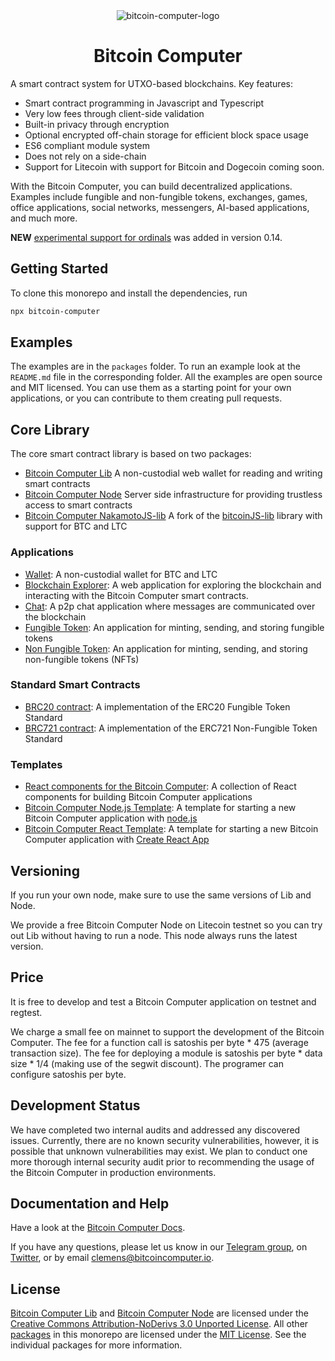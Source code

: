 <div align="center">
<img src="imgs/bitcoin-computer@1x.png" alt="bitcoin-computer-logo" border="0" style="max-height: 180px"/>
<h1>Bitcoin Computer</h1>
</div>

A smart contract system for UTXO-based blockchains. Key features:
* Smart contract programming in Javascript and Typescript
* Very low fees through client-side validation
* Built-in privacy through encryption
* Optional encrypted off-chain storage for efficient block space usage
* ES6 compliant module system
* Does not rely on a side-chain
* Support for Litecoin with support for Bitcoin and Dogecoin coming soon.

With the Bitcoin Computer, you can build decentralized applications. Examples include fungible and non-fungible tokens, exchanges, games, office applications, social networks, messengers, AI-based applications, and much more.


<b>NEW</b> [experimental support for ordinals](https://docs.bitcoincomputer.io/ordinals/) was added in version 0.14.

## Getting Started

To clone this monorepo and install the dependencies, run

```bash
npx bitcoin-computer
```

## Examples

The examples are in the `packages` folder. To run an example look at the `README.md` file in the corresponding folder. All the examples are open source and MIT licensed. You can use them as a starting point for your own applications, or you can contribute to them creating pull requests.

## Core Library

The core smart contract library is based on two packages:

* [Bitcoin Computer Lib](https://www.npmjs.com/package/@bitcoin-computer/lib) A non-custodial web wallet for reading and writing smart contracts
* [Bitcoin Computer Node](https://github.com/bitcoin-computer/monorepo/tree/main/packages/node) Server side infrastructure for providing trustless access to smart contracts
* [Bitcoin Computer NakamotoJS-lib](https://github.com/bitcoin-computer/monorepo/tree/main/packages/nakamotojs-lib) A fork of the [bitcoinJS-lib](https://github.com/bitcoinjs/bitcoinjs-lib) library with support for BTC and LTC

### Applications

* [Wallet](https://github.com/bitcoin-computer/monorepo/tree/main/packages/wallet): A non-custodial wallet for BTC and LTC
* [Blockchain Explorer](https://github.com/bitcoin-computer/monorepo/tree/main/packages/explorer): A web application for exploring the blockchain and interacting with the Bitcoin Computer smart contracts.
* [Chat](https://github.com/bitcoin-computer/monorepo/tree/main/packages/chat): A p2p chat application where messages are communicated over the blockchain
* [Fungible Token](https://github.com/bitcoin-computer/monorepo/tree/main/packages/fungible-token): An application for minting, sending, and storing fungible tokens
* [Non Fungible Token](https://github.com/bitcoin-computer/monorepo/tree/main/packages/non-fungible-token): An application for minting, sending, and storing non-fungible tokens (NFTs)

### Standard Smart Contracts

* [BRC20 contract](https://github.com/bitcoin-computer/monorepo/tree/main/packages/BRC20): A implementation of the ERC20 Fungible Token Standard
* [BRC721 contract](https://github.com/bitcoin-computer/monorepo/tree/main/packages/BRC721): A implementation of the ERC721 Non-Fungible Token Standard

### Templates
* [React components for the Bitcoin Computer](https://github.com/bitcoin-computer/monorepo/tree/main/packages/components): A collection of React components for building Bitcoin Computer applications
* [Bitcoin Computer Node.js Template](https://github.com/bitcoin-computer/monorepo/tree/main/packages/node-js-boilerplate): A template for starting a new Bitcoin Computer application with [node.js](https://nodejs.org/en/)
* [Bitcoin Computer React Template](https://github.com/bitcoin-computer/monorepo/tree/main/packages/create-react-app-template): A template for starting a new Bitcoin Computer application with [Create React App](https://create-react-app.dev/)

## Versioning

If you run your own node, make sure to use the same versions of Lib and Node.

We provide a free Bitcoin Computer Node on Litecoin testnet so you can try out Lib without having to run a node. This node always runs the latest version.

## Price

It is free to develop and test a Bitcoin Computer application on testnet and regtest.

We charge a small fee on mainnet to support the development of the Bitcoin Computer. The fee for a function call is satoshis per byte * 475 (average transaction size). The fee for deploying a module is satoshis per byte * data size * 1/4 (making use of the segwit discount). The programer can configure satoshis per byte.

## Development Status

We have completed two internal audits and addressed any discovered issues. Currently, there are no known security vulnerabilities, however, it is possible that unknown vulnerabilities may exist. We plan to conduct one more thorough internal security audit prior to recommending the usage of the Bitcoin Computer in production environments.
## Documentation and Help

Have a look at the [Bitcoin Computer Docs](https://docs.bitcoincomputer.io/).

If you have any questions, please let us know in our <a href="https://t.me/thebitcoincomputer">Telegram group</a>, on <a href="https://twitter.com/TheBitcoinToken">Twitter</a>, or by email clemens@bitcoincomputer.io.

## License

[Bitcoin Computer Lib](https://www.npmjs.com/package/@bitcoin-computer/lib) and [Bitcoin Computer Node](https://github.com/bitcoin-computer/monorepo/tree/main/packages/node) are licensed under the [Creative Commons Attribution-NoDerivs 3.0 Unported License](https://creativecommons.org/licenses/by-nd/3.0/). All other [packages](https://github.com/bitcoin-computer/monorepo/tree/main/packages) in this monorepo are licensed under the [MIT License](https://opensource.org/licenses/MIT). See the individual packages for more information.
